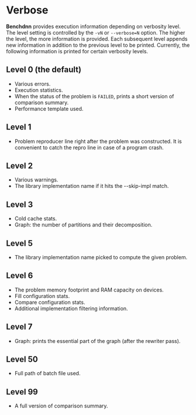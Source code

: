 # Verbose

**Benchdnn** provides execution information depending on verbosity level. The
level setting is controlled by the `-vN` or `--verbose=N` option. The higher the
level, the more information is provided. Each subsequent level appends new
information in addition to the previous level to be printed. Currently, the
following information is printed for certain verbosity levels.

## Level 0 (the default)
* Various errors.
* Execution statistics.
* When the status of the problem is `FAILED`, prints a short version of
  comparison summary.
* Performance template used.

## Level 1
* Problem reproducer line right after the problem was constructed. It is
  convenient to catch the repro line in case of a program crash.

## Level 2
* Various warnings.
* The library implementation name if it hits the --skip-impl match.

## Level 3
* Cold cache stats.
* Graph: the number of partitions and their decomposition.

## Level 5
* The library implementation name picked to compute the given problem.

## Level 6
* The problem memory footprint and RAM capacity on devices.
* Fill configuration stats.
* Compare configuration stats.
* Additional implementation filtering information.

## Level 7
* Graph: prints the essential part of the graph (after the rewriter pass).

## Level 50
* Full path of batch file used.

## Level 99
* A full version of comparison summary.
